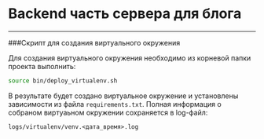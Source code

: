 # Backend часть сервера для блога

---

###Скрипт для создания виртуального окружения

Для создания виртуального окружения 
необходимо из корневой папки проекта выполнить:

```bash
source bin/deploy_virtualenv.sh
```

В результате будет создано виртуальное окружение и 
установлены зависимости из файла `requirements.txt`.
Полная информация о собраном виртуаьном окружении сохраняется 
в log-файл: 

`logs/virtualenv/venv.<дата_время>.log`

